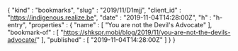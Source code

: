 {
  "kind" : "bookmarks",
  "slug" : "2019/11/D1mjj",
  "client_id" : "https://indigenous.realize.be",
  "date" : "2019-11-04T14:28:00Z",
  "h" : "h-entry",
  "properties" : {
    "name" : [ "You are not the Devil's Advocate" ],
    "bookmark-of" : [ "https://shkspr.mobi/blog/2019/11/you-are-not-the-devils-advocate/" ],
    "published" : [ "2019-11-04T14:28:00Z" ]
  }
}
